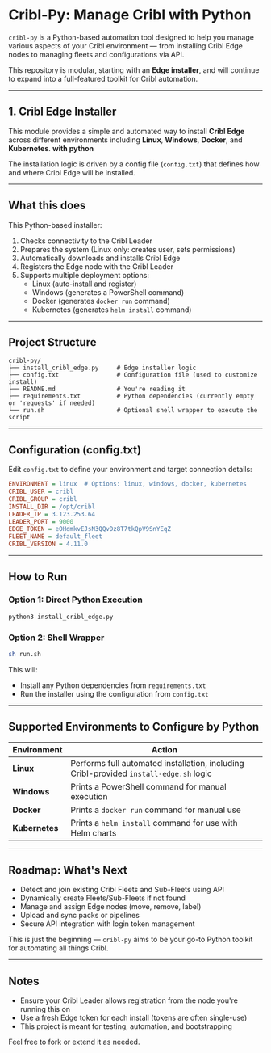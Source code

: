 # Cribl-Py: Manage Cribl with Python

`cribl-py` is a Python-based automation tool designed to help you manage various aspects of your Cribl environment — from installing Cribl Edge nodes to managing fleets and configurations via API.

This repository is modular, starting with an **Edge installer**, and will continue to expand into a full-featured toolkit for Cribl automation.

---

## 1. Cribl Edge Installer

This module provides a simple and automated way to install **Cribl Edge** across different environments including **Linux**, **Windows**, **Docker**, and **Kubernetes**. **with python**

The installation logic is driven by a config file (`config.txt`) that defines how and where Cribl Edge will be installed.

---

## What this does

This Python-based installer:

1. Checks connectivity to the Cribl Leader
2. Prepares the system (Linux only: creates user, sets permissions)
3. Automatically downloads and installs Cribl Edge
4. Registers the Edge node with the Cribl Leader
5. Supports multiple deployment options:
   - Linux (auto-install and register)
   - Windows (generates a PowerShell command)
   - Docker (generates `docker run` command)
   - Kubernetes (generates `helm install` command)

---

## Project Structure

```
cribl-py/
├── install_cribl_edge.py     # Edge installer logic
├── config.txt                # Configuration file (used to customize install)
├── README.md                 # You're reading it
├── requirements.txt          # Python dependencies (currently empty or 'requests' if needed)
└── run.sh                    # Optional shell wrapper to execute the script
```

---

## Configuration (config.txt)

Edit `config.txt` to define your environment and target connection details:

```ini
ENVIRONMENT = linux  # Options: linux, windows, docker, kubernetes
CRIBL_USER = cribl
CRIBL_GROUP = cribl
INSTALL_DIR = /opt/cribl
LEADER_IP = 3.123.253.64
LEADER_PORT = 9000
EDGE_TOKEN = eOHdmkvEJsN3QQvDz8T7tkQpV9SnYEqZ
FLEET_NAME = default_fleet
CRIBL_VERSION = 4.11.0
```

---

## How to Run

### Option 1: Direct Python Execution

```bash
python3 install_cribl_edge.py
```

### Option 2: Shell Wrapper

```bash
sh run.sh
```

This will:
- Install any Python dependencies from `requirements.txt`
- Run the installer using the configuration from `config.txt`

---

## Supported Environments to Configure by Python

| Environment | Action |
|------------|--------|
| **Linux** | Performs full automated installation, including Cribl-provided `install-edge.sh` logic |
| **Windows** | Prints a PowerShell command for manual execution |
| **Docker** | Prints a `docker run` command for manual use |
| **Kubernetes** | Prints a `helm install` command for use with Helm charts |

---

## Roadmap: What's Next

- Detect and join existing Cribl Fleets and Sub-Fleets using API
- Dynamically create Fleets/Sub-Fleets if not found
- Manage and assign Edge nodes (move, remove, label)
- Upload and sync packs or pipelines
- Secure API integration with login token management

This is just the beginning — `cribl-py` aims to be your go-to Python toolkit for automating all things Cribl.

---

## Notes

- Ensure your Cribl Leader allows registration from the node you're running this on
- Use a fresh Edge token for each install (tokens are often single-use)
- This project is meant for testing, automation, and bootstrapping

Feel free to fork or extend it as needed.

